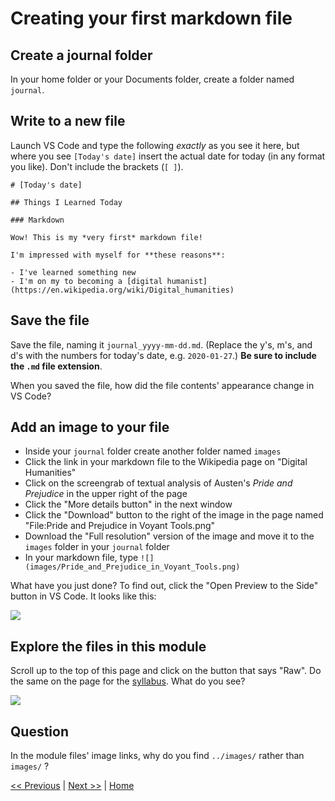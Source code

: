# Creating your first markdown file

## Create a journal folder

In your home folder or your Documents folder, create a folder named `journal`.

## Write to a new file

Launch VS Code and type the following *exactly* as you see it here, but where you see `[Today's date]` insert the actual date for today (in any format you like). Don't include the brackets (`[ ]`).

```
# [Today's date]

## Things I Learned Today

### Markdown

Wow! This is my *very first* markdown file!

I'm impressed with myself for **these reasons**:

- I've learned something new
- I'm on my to becoming a [digital humanist](https://en.wikipedia.org/wiki/Digital_humanities)
```

## Save the file

Save the file, naming it `journal_yyyy-mm-dd.md`. (Replace the y's, m's, and d's with the numbers for today's date, e.g. `2020-01-27`.) **Be sure to include the `.md` file extension**.

When you saved the file, how did the file contents' appearance change in VS Code?

## Add an image to your file

- Inside your `journal` folder create another folder named `images`
- Click the link in your markdown file to the Wikipedia page on "Digital Humanities"
- Click on the screengrab of textual analysis of Austen's *Pride and Prejudice* in the upper right of the page
- Click the "More details button" in the next window
- Click the "Download" button to the right of the image in the page named "File:Pride and Prejudice in Voyant Tools.png"
- Download the "Full resolution" version of the image and move it to the `images` folder in your `journal` folder
- In your markdown file, type `![](images/Pride_and_Prejudice_in_Voyant_Tools.png)`

What have you just done? To find out, click the "Open Preview to the Side" button in VS Code. It looks like this: 

![](../images/vscode_preview_button.png)

## Explore the files in this module

Scroll up to the top of this page and click on the button that says "Raw". Do the same on the page for the [syllabus](../syllabus_s20.md). What do you see?

![](../images/raw.png)

## Question

In the module files' image links, why do you find `../images/` rather than `images/` ?

[&lt;&lt; Previous](filenav.md) | [Next &gt;&gt;](markdownreadings.md) | [Home](https://github.com/ajeannette/lit-dig-age)

